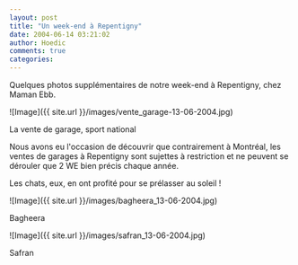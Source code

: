 ```yaml
---
layout: post
title: "Un week-end à Repentigny"
date: 2004-06-14 03:21:02
author: Hoedic
comments: true
categories: 
---
```



Quelques photos supplémentaires de notre week-end à Repentigny, chez Maman Ebb.

![Image]({{ site.url }}/images/vente_garage-13-06-2004.jpg)
<div class="photoattrib">La vente de garage, sport national</div>



Nous avons eu l'occasion de découvrir que contrairement à Montréal, les ventes de garages à Repentigny sont sujettes à restriction et ne peuvent se dérouler que 2 WE bien précis chaque année.

Les chats, eux, en ont profité pour se prélasser au soleil !

![Image]({{ site.url }}/images/bagheera_13-06-2004.jpg)
<div class="photoattrib">Bagheera</div>



![Image]({{ site.url }}/images/safran_13-06-2004.jpg)
<div class="photoattrib">Safran</div>


